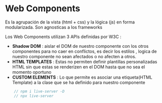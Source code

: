 # **Web Components**

Es la agrupación de la vista (html + css) y la lógica (js) en forma modularizada.
Son agnosticas a los frameworks

Los Web Components utilizan 3 APIs definidas por W3C :

- **Shadow DOM** : aislar el DOM de nuestro componente con los otros componentes para no caer en conflictos, es decir los estilos , logica de nuestro
		  componente no sean afectados o no afecten a otros.
- **HTML TEMPLATES** : Estas no permiten definir plantillas personalizadas HTML sin que estas se renderizen en el DOM hasta que no sea el momento oportuno
- **CUSTOM ELEMENTS** : Lo que permite es asociar una etiqueta(HTML Template) a la clase que se ha definido para nuestro componente

```js
    // npm i live-server -D
    // npx live-server
```
